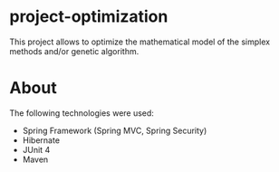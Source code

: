 # project-optimization
This project allows to optimize the mathematical model of the simplex methods and/or genetic algorithm.
# About
The following technologies were used:
* Spring Framework (Spring MVC, Spring Security)
* Hibernate
* JUnit 4
* Maven
